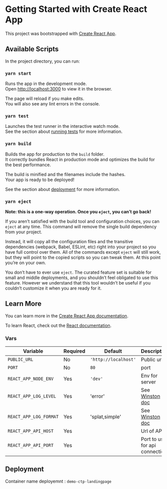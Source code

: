 # Getting Started with Create React App

This project was bootstrapped with [Create React App](https://github.com/facebook/create-react-app).

## Available Scripts

In the project directory, you can run:

### `yarn start`

Runs the app in the development mode.\
Open [http://localhost:3000](http://localhost:3000) to view it in the browser.

The page will reload if you make edits.\
You will also see any lint errors in the console.

### `yarn test`

Launches the test runner in the interactive watch mode.\
See the section about [running tests](https://facebook.github.io/create-react-app/docs/running-tests) for more information.

### `yarn build`

Builds the app for production to the `build` folder.\
It correctly bundles React in production mode and optimizes the build for the best performance.

The build is minified and the filenames include the hashes.\
Your app is ready to be deployed!

See the section about [deployment](https://facebook.github.io/create-react-app/docs/deployment) for more information.

### `yarn eject`

**Note: this is a one-way operation. Once you `eject`, you can’t go back!**

If you aren’t satisfied with the build tool and configuration choices, you can `eject` at any time. This command will remove the single build dependency from your project.

Instead, it will copy all the configuration files and the transitive dependencies (webpack, Babel, ESLint, etc) right into your project so you have full control over them. All of the commands except `eject` will still work, but they will point to the copied scripts so you can tweak them. At this point you’re on your own.

You don’t have to ever use `eject`. The curated feature set is suitable for small and middle deployments, and you shouldn’t feel obligated to use this feature. However we understand that this tool wouldn’t be useful if you couldn’t customize it when you are ready for it.

## Learn More

You can learn more in the [Create React App documentation](https://facebook.github.io/create-react-app/docs/getting-started).

To learn React, check out the [React documentation](https://reactjs.org/).

### Vars

| Variable               | Required | Default              | Description                                                             |
| ---------------------- | -------- | -------------------- | ----------------------------------------------------------------------- |
| `PUBLIC_URL`           | No       | `'http://localhost'` | Public url                                                              |
| `PORT`                 | No       | `80`                 | port                                                                    |
| `REACT_APP_NODE_ENV`   | Yes      | `'dev'`              | Env for server                                                          |
| `REACT_APP_LOG_LEVEL`  | Yes      | 'error'              | See [Winston doc](https://www.npmjs.com/package/winston#logging-levels) |
| `REACT_APP_LOG_FORMAT` | Yes      | 'splat,simple'       | See [Winston doc](https://www.npmjs.com/package/winston#formats])       |
| `REACT_APP_API_HOST`   | Yes      |                      | Url of API.                                                             |
| `REACT_APP_API_PORT`   | Yes      |                      | Port to use for api connection.                                         |

## Deployment

Container name deployemnt : `demo-ctp-landingpage`
